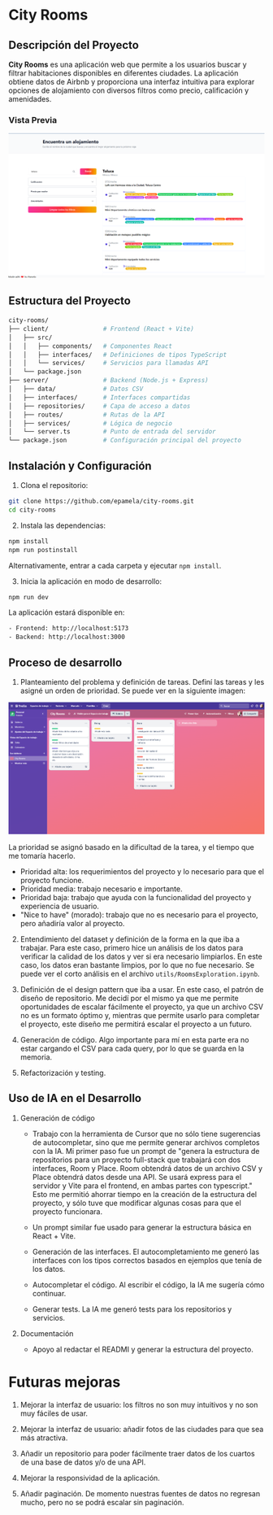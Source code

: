# City Rooms

## Descripción del Proyecto

**City Rooms** es una aplicación web que permite a los usuarios buscar y filtrar habitaciones disponibles en diferentes ciudades. La aplicación obtiene datos de Airbnb y proporciona una interfaz intuitiva para explorar opciones de alojamiento con diversos filtros como precio, calificación y amenidades.

### Vista Previa

![Vista Previa](./utils/preview.png)

## Estructura del Proyecto

```bash
city-rooms/
├── client/               # Frontend (React + Vite)
│   ├── src/
│   │   ├── components/   # Componentes React
│   │   ├── interfaces/   # Definiciones de tipos TypeScript
│   │   └── services/     # Servicios para llamadas API
│   └── package.json
├── server/               # Backend (Node.js + Express)
│   ├── data/             # Datos CSV
│   ├── interfaces/       # Interfaces compartidas
│   ├── repositories/     # Capa de acceso a datos
│   ├── routes/           # Rutas de la API
│   ├── services/         # Lógica de negocio
│   └── server.ts         # Punto de entrada del servidor
└── package.json          # Configuración principal del proyecto
```

## Instalación y Configuración

1. Clona el repositorio:

```bash
git clone https://github.com/epamela/city-rooms.git
cd city-rooms
```

2. Instala las dependencias:

```bash
npm install
npm run postinstall
```

Alternativamente, entrar a cada carpeta y ejecutar `npm install`.

3. Inicia la aplicación en modo de desarrollo:

```bash
npm run dev
```

La aplicación estará disponible en:

```bash
- Frontend: http://localhost:5173
- Backend: http://localhost:3000
```

## Proceso de desarrollo

1. Planteamiento del problema y definición de tareas. Definí las tareas y les asigné un orden de prioridad. Se puede ver en la siguiente imagen:

![Tasks](./utils/tasks.png)

La prioridad se asignó basado en la dificultad de la tarea, y el tiempo que me tomaría hacerlo.

- Prioridad alta: los requerimientos del proyecto y lo necesario para que el proyecto funcione.
- Prioridad media: trabajo necesario e importante.
- Prioridad baja: trabajo que ayuda con la funcionalidad del proyecto y experiencia de usuario.
- "Nice to have" (morado): trabajo que no es necesario para el proyecto, pero añadiría valor al proyecto.

2. Entendimiento del dataset y definición de la forma en la que iba a trabajar. Para este caso, primero hice un análisis de los datos para verificar la calidad de los datos y ver si era necesario limpiarlos. En este caso, los datos eran bastante limpios, por lo que no fue necesario. Se puede ver el corto análisis en el archivo `utils/RoomsExploration.ipynb`.

3. Definición de el design pattern que iba a usar. En este caso, el patrón de diseño de repositorio. Me decidí por el mismo ya que me permite oportunidades de escalar fácilmente el proyecto, ya que un archivo CSV no es un formato óptimo y, mientras que permite usarlo para completar el proyecto, este diseño me permitirá escalar el proyecto a un futuro.

4. Generación de código. Algo importante para mí en esta parte era no estar cargando el CSV para cada query, por lo que se guarda en la memoria. 

5. Refactorización y testing.

## Uso de IA en el Desarrollo

1. Generación de código

   - Trabajo con la herramienta de Cursor que no sólo tiene sugerencias de autocompletar, sino que me permite generar archivos completos con la IA. Mi primer paso fue un prompt de "genera la estructura de repositorios para un proyecto full-stack que trabajará con dos interfaces, Room y Place. Room obtendrá datos de un archivo CSV y Place obtendrá datos desde una API. Se usará express para el servidor y Vite para el frontend, en ambas partes con typescript." Esto me permitió ahorrar tiempo en la creación de la estructura del proyecto, y sólo tuve que modificar algunas cosas para que el proyecto funcionara.

   - Un prompt similar fue usado para generar la estructura básica en React + Vite.

   - Generación de las interfaces. El autocompletamiento me generó las interfaces con los tipos correctos basados en ejemplos que tenía de los datos.

   - Autocompletar el código. Al escribir el código, la IA me sugería cómo continuar.

   - Generar tests. La IA me generó tests para los repositorios y servicios.

2. Documentación
   - Apoyo al redactar el READMI y generar la estructura del proyecto.

# Futuras mejoras

1. Mejorar la interfaz de usuario: los filtros no son muy intuitivos y no son muy fáciles de usar.

2. Mejorar la interfaz de usuario: añadir fotos de las ciudades para que sea más atractiva.

3. Añadir un repositorio para poder fácilmente traer datos de los cuartos de una base de datos y/o de una API.

4. Mejorar la responsividad de la aplicación.
   
5. Añadir paginación. De momento nuestras fuentes de datos no regresan mucho, pero no se podrá escalar sin paginación.
